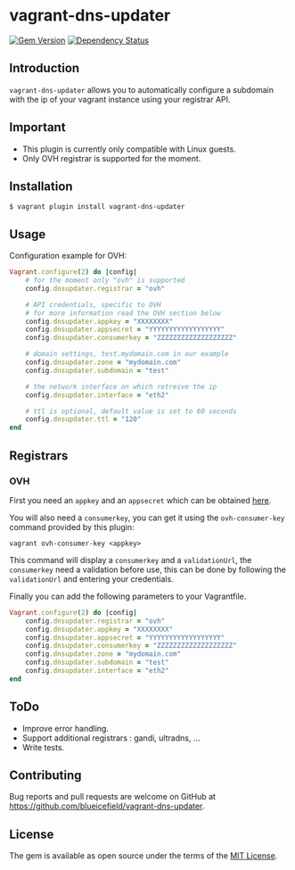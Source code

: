 # vagrant-dns-updater

[![Gem Version](https://badge.fury.io/rb/vagrant-dns-updater.svg)](http://badge.fury.io/rb/vagrant-dns-updater)
[![Dependency Status](https://gemnasium.com/blueicefield/vagrant-dns-updater.svg)](https://gemnasium.com/blueicefield/vagrant-dns-updater)

## Introduction

`vagrant-dns-updater` allows you to automatically configure a subdomain with the ip of your vagrant instance using your registrar API.

## Important
- This plugin is currently only compatible with Linux guests.
- Only OVH registrar is supported for the moment.

## Installation

    $ vagrant plugin install vagrant-dns-updater

## Usage

Configuration example for OVH:

```ruby
Vagrant.configure(2) do |config|
    # for the moment only "ovh" is supported
    config.dnsupdater.registrar = "ovh"

    # API credentials, specific to OVH
    # for more information read the OVH section below
    config.dnsupdater.appkey = "XXXXXXXX"
    config.dnsupdater.appsecret = "YYYYYYYYYYYYYYYYYY"
    config.dnsupdater.consumerkey = "ZZZZZZZZZZZZZZZZZZZ"

    # domain settings, test.mydomain.com in our example
    config.dnsupdater.zone = "mydomain.com"
    config.dnsupdater.subdomain = "test"

    # the network interface on which retreive the ip
    config.dnsupdater.interface = "eth2"

    # ttl is optional, default value is set to 60 seconds
    config.dnsupdater.ttl = "120"
end
```

## Registrars
### OVH

First you need an `appkey` and an `appsecret` which can be obtained [here](https://www.ovh.com/fr/cgi-bin/api/createApplication.cgi).

You will also need a `consumerkey`, you can get it using the `ovh-consumer-key` command provided by this plugin:

```
vagrant ovh-consumer-key <appkey>
```

This command will display a `consumerkey` and a `validationUrl`, the `consumerkey` need a validation before use, this
can be done by following the `validationUrl` and entering your credentials.

Finally you can add the following parameters to your Vagrantfile.

```ruby
Vagrant.configure(2) do |config|
    config.dnsupdater.registrar = "ovh"
    config.dnsupdater.appkey = "XXXXXXXX"
    config.dnsupdater.appsecret = "YYYYYYYYYYYYYYYYYY"
    config.dnsupdater.consumerkey = "ZZZZZZZZZZZZZZZZZZZ"
    config.dnsupdater.zone = "mydomain.com"
    config.dnsupdater.subdomain = "test"
    config.dnsupdater.interface = "eth2"
end
```

## ToDo

- Improve error handling.
- Support additional registrars : gandi, ultradns, ...
- Write tests.

## Contributing

Bug reports and pull requests are welcome on GitHub at https://github.com/blueicefield/vagrant-dns-updater.


## License

The gem is available as open source under the terms of the [MIT License](http://opensource.org/licenses/MIT).

